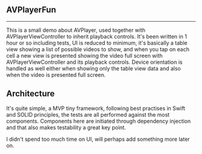 ## AVPlayerFun
----

This is a small demo about AVPlayer, used together with AVPlayerViewController to inherit playback controls.
It's been written in 1 hour or so including tests, UI is reduced to minimum, it's basically a table view showing a list of possible videos to show,
and when you tap on each cell a new view is presented showing the video full screen with AVPlayerViewController and its playback controls.
Device orientation is handled as well either when showing only the table view data and also when the video is presented full screen.

## Architecture

It's quite simple, a MVP tiny framework, following best practises in Swift and SOLID principles, the tests are all performed against the most components.
Components here are initiated through dependency injection and that also makes testability a great key point.

I didn't spend too much time on UI, will perhaps add something more later on.
